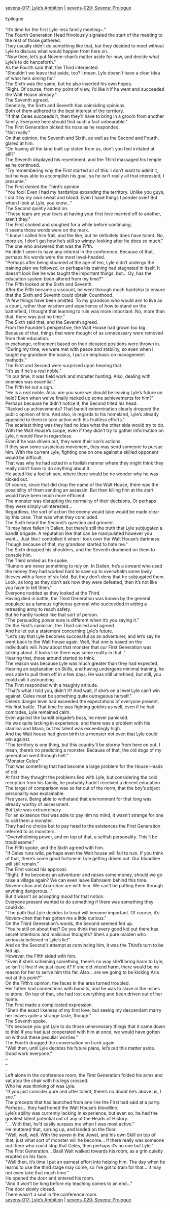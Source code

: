 [sevens-017: Lyle’s Ambition](./sevens-017-lyles-ambition.md) | [sevens-020: Sevens: Prologue](./sevens-020-sevens-prologue.md) <br/>
<br/>
Epilogue<br/>
<br/>
"It’s time for the first Lyle-less family meeting~."<br/>
The Fourth Generation Head frivolously signaled the start of the meeting to the rest of those gathered.<br/>
They usually didn’t do something like that, but they decided to meet without Lyle to discuss what would happen from here on.<br/>
"Now then, let’s put Novem-chan’s matter aside for now, and decide what Lyle’s to do henceforth."<br/>
As the Fourth said that, the Third interjected.<br/>
"Shouldn’t we leave that aside, too? I mean, Lyle doesn’t have a clear idea of what he’s aiming for."<br/>
The Sixth was the same, but he also inserted his own hopes.<br/>
"Right. Of course, from my point of view, I‘d like it if he went and succeeded the Walt House already."<br/>
The Seventh agreed.<br/>
Generally, the Sixth and Seventh had coinciding opinions.<br/>
Both of them adhered to the best interest of the territory.<br/>
"If that Celes succeeds it, then they’ll have to bring in a groom from another family. Everyone here should find such a fact unbearable."<br/>
The First Generation picked his nose as he responded.<br/>
"Not really."<br/>
On that opinion, the Seventh and Sixth, as well as the Second and Fourth, glared at him.<br/>
"On having all the land built up stolen from us, don’t you feel irritated at all!?"<br/>
The Seventh displayed his resentment, and the Third massaged his temple as he continued.<br/>
"Try remembering why the First started all of this. I don’t want to admit it, but he was able to accomplish his goal, so he isn’t really all that interested, I presume."<br/>
The First denied the Third’s opinion.<br/>
"You fool! Even I had my hardships expanding the territory. Unlike you guys, I did it by my own sweat and blood. Even I have things I ponder over! But when I look at Lyle, you know…"<br/>
The Second quietly added on.<br/>
"Those tears are your tears at having your first love married off to another, aren’t they."<br/>
The First choked and coughed for a while before continuing.<br/>
It seems those words were on the mark.<br/>
"I know I called him frail, and the like, but he definitely does have talent. No, more so, I don’t get how he’s still so wimpy-looking after he does so much."<br/>
The one who answered that was the Fifth.<br/>
He didn’t seem to have any interest in the conference. Because of that, perhaps his words were the most level-headed.<br/>
"Perhaps after being shunned at the age of ten, Lyle didn’t undergo the training plan we followed, or perhaps his training had stagnated in itself. It doesn’t look like he was taught the important things, but… Oy, has the education system been altered from my time?"<br/>
The Fifth looked at the Sixth and Seventh.<br/>
After the Fifth became a viscount, he went through much hardship to ensure that the Sixth and Seventh could obtain Counthood.<br/>
"A few things have been omitted. To my grandson who would aim to live as a count, rather than wisdom and experience of how to stand on the battlefield, I thought that learning to rule was more important. No, more than that, there was just no time."<br/>
The Sixth said that, and the Seventh agreed.<br/>
From the Founder’s perspective, the Walt House had grown too big. Because of that, things that were thought of as unnecessary were removed from their education.<br/>
In exchange, refinement based on their elevated positions were thrown in.<br/>
"During my time, we were met with peace and stability, so even when I taught my grandson the basics, I put an emphasis on management methods."<br/>
The First and Second were surprised upon hearing that.<br/>
"It’s as if he’s a real noble."<br/>
"In our time, it was field work and monster hunting. Also, dealing with enemies was essential."<br/>
The Fifth let out a sigh.<br/>
"He is a real noble. Also, are you sure we should be leaving Lyle’s future on hold? Even when we’ve finally racked up some achievements for him?"<br/>
Perhaps because he didn’t notice it, the Second tilted his head.<br/>
"Racked up achievements? That bandit extermination clearly dropped the public opinion of him. And also, in regards to his homeland, Lyle’s already appealed to them to take action with his fruitless efforts."<br/>
The scariest thing was they had no idea what the other side would try to do.<br/>
With the Walt House’s scope, even if they didn’t try to gather information on Lyle, it would flow in regardless.<br/>
Even if he was driven out, they were their son’s actions.<br/>
If they saw some suspicious movement, they may send someone to pursue him. With the current Lyle, fighting one on one against a skilled opponent would be difficult.<br/>
That was why he had acted in a foolish manner where they might think they really didn’t have to do anything about it.<br/>
He acted like a foolish son, where there would be no wonder why he was kicked out.<br/>
Of course, since that did drop the name of the Walt House, there was the possibility of them sending an assassin. But then killing him at the start would have been much more efficient.<br/>
The monster was disrupting the normality of their decisions. Or perhaps they were simply uninterested…<br/>
Regardless, the sort of action the enemy would take would be made clear by this case. That was what they concluded.<br/>
The Sixth heard the Second’s question and grinned.<br/>
"It may have fallen in Dalien, but there’s still the truth that Lyle subjugated a bandit brigade. A reputation like that can be manipulated however you want… Just like I controlled it when I took over the Walt House’s darkness. Though because of that, my grandson started to hate me."<br/>
The Sixth dropped his shoulders, and the Seventh drummed on them to console him.<br/>
The Third smiled as he spoke.<br/>
"Rumors are never something to rely on. In Dalien, he’s a coward who used the money they had worked hard to save up to overwhelm some lowly thieves with a force of six fold. But they don’t deny that he subjugated them. Look, as long as they don’t ask how they were defeated, then it’s not like you have to tell them."<br/>
Everyone nodded as they looked at the Third.<br/>
Having died in battle, the Third Generation was known by the general populace as a famous righteous general who succeeded in aiding a retreating army to reach safety.<br/>
But he hardly looked like that sort of person.<br/>
"The persuading power sure is different when it’s you saying it."<br/>
On the First’s cynicism, the Third smiled and agreed.<br/>
And he let out a statement concerning Lyle’s future.<br/>
"Let’s say that Lyle becomes successful as an adventurer, and let’s say he went back to the Walt house again. Well, that one is based on the individual’s will. Now about that monster that our First Generation was talking about. It looks like there was some reality in that.."<br/>
Hearing that, those around started to think.<br/>
The reason was because Lyle was much greater than they had expected.<br/>
Hearing an explanation on Skills, and having undergone minimal training, he was able to pull them off in a few days. He was still unrefined, but still, you could call it astounding.<br/>
The First responded with a haughty attitude.<br/>
"That’s what I told you, didn’t I!? And wait, if she’s on a level Lyle can’t win against, Celes must be something quite outrageous herself."<br/>
Celes’s danger level had exceeded the expectations of everyone present.<br/>
His first battle. That time he was fighting goblins as well, even if he had comrades, Lyle remained calm.<br/>
Even against the bandit brigade’s boss, he never panicked.<br/>
He was quite lacking in experience, and there was a problem with his stamina and Mana, but his talent was exceedingly high.<br/>
And the Walt house had given birth to a monster not even that Lyle could win against.<br/>
"The territory is one thing, but this country’ll be stormy from here on out. I mean, there’s no predicting a monster. Because of that, the old dogs of my generation went through hell."<br/>
"Monster Celes"<br/>
That was something that had become a large problem for the House Heads of old.<br/>
At first they thought the problems lied with Lyle, but considering the cold reception from his family, he probably hadn’t received a decent education.<br/>
The target of comparison was so far out of the norm, that the boy’s abject personality was explainable.<br/>
Five years. Being able to withstand that environment for that long was already worthy of assessment.<br/>
But Lyle was extraordinary.<br/>
For an existence that was able to pay him no mind, it wasn’t strange for one to call them a monster.<br/>
They had no choice but to pay heed to the existences the First Generation referred to as monsters.<br/>
"Overwhelming power, and on top of that, a selfish personality. This’ll be troublesome."<br/>
The Fifth spoke, and the Sixth agreed with him.<br/>
"If Celes runs wild, perhaps even the Walt house will fall to ruin. If you think of that, there’s some good fortune in Lyle getting driven out. Our bloodline will still remain."<br/>
The First voiced his approval.<br/>
"Right. If he becomes an adventurer and raises some money, should we go raise a village again? We can even leave Bahnseim behind this time. Novem-chan and Aria-chan are with him. We can’t be putting them through anything dangerous…"<br/>
But it wasn’t an accepting mood for that notion.<br/>
Everyone present wanted to do something if there was something they could do.<br/>
"The path that Lyle decides to tread will become important. Of course, it’s Novem-chan that has gotten me a little curious."<br/>
On the Third Generation’s words, the Second seemed fed up.<br/>
"You’re still on about that? Do you think that every good kid out there has secret intentions and malicious thoughts? She’s a pure maiden who seriously believed in Lyle’s lie!"<br/>
And on the Second’s attempt at convincing him, it was the Third’s turn to be fed up.<br/>
However, the Fifth sided with him.<br/>
"Even if she’s scheming something, there’s no way she’ll bring harm to Lyle, so isn’t it fine if we just leave it? If she did intend harm, there would be no reason for her to serve him this far. Also… are we going to be kicking Aria out at this point?"<br/>
On the Fifth’s opinion, the faces in the area turned troubled.<br/>
Her father had connections with bandits, and he was to slave in the mines to atone. On top of that, she had lost everything and been driven out of her home.<br/>
The First made a complicated expression.<br/>
"She’s the exact likeness of my first love, but seeing my descendant marry her leaves quite a strange taste, though."<br/>
The Seventh spoke.<br/>
"It’s because you got Lyle to do those unnecessary things that it came down to this! If you had just cooperated with him at once, we would have gotten on without these peculiar worries."<br/>
The Fourth dragged the conversation on track again.<br/>
"Well then, until Lyle decides his future plans, let’s put this matter aside. Good work everyone."<br/>
–<br/>
–<br/>
–<br/>
Left alone in the conference room, the First Generation folded his arms and sat atop the chair with his legs crossed.<br/>
Who he was thinking of was Lyle.<br/>
"If you just consider pure and utter talent, there’s no doubt he’s above us, I see."<br/>
The precepts that had launched from one line the First had said at a party.<br/>
Perhaps… they had honed the Walt House’s bloodline.<br/>
Lyle’s ability was currently lacking in experience, but even so, he had the greatest latent potential out of any of the Heads of History.<br/>
"… With that, he’d easily surpass me when I was most active."<br/>
He muttered that, sprung up, and landed on the floor.<br/>
"Well, well, well. With the seven in the Jewel, and his own Skill on top of that, just what sort of monster will he become… If there really was someone out there who could stop that Celes, then perhaps it’s no one but Lyle."<br/>
The First Generation… Basil Walt walked towards his room, as a grin quietly erupted on his face.<br/>
"Well then, it’s time I put an earnest effort into helping him. The day when he learns to use the third stage may come, so I’ve got to train for that… It may not even take that much time."<br/>
He opened the door and entered his room.<br/>
"And it won’t be long before my teaching comes to an end…"<br/>
The door slowly closed.<br/>
There wasn’t a soul in the conference room.<br/>
[sevens-017: Lyle’s Ambition](./sevens-017-lyles-ambition.md) | [sevens-020: Sevens: Prologue](./sevens-020-sevens-prologue.md) <br/>


